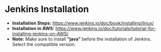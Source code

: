 # Jenkins Installation
- **Installation Steps:** https://www.jenkins.io/doc/book/installing/linux/
- **Installation in AWS:** https://www.jenkins.io/doc/tutorials/tutorial-for-installing-jenkins-on-AWS/
- **Note:** Make sure to install **“java”** before the installation of Jenkins. Select the compatible version.
